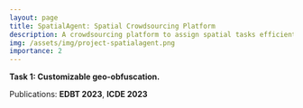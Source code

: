 ```yaml
---
layout: page
title: SpatialAgent: Spatial Crowdsourcing Platform
description: A crowdsourcing platform to assign spatial tasks efficiently to crowdsourced workers. 
img: /assets/img/project-spatialagent.png
importance: 2
---
```


**Task 1: Customizable geo-obfuscation.**

Publications: **EDBT 2023**, **ICDE 2023**

